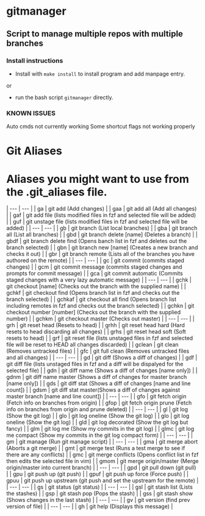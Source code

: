 # gitmanager
## Script to manage multiple repos with multiple branches

### Install instructions
* Install with `make install` to install program and add manpage entry.

or

* run the bash script `gitmanager` directly.



### KNOWN ISSUES
Auto cmds not currently working
Some shortcut flags not working properly


# Git Aliases #
# Aliases you might want to use from the .git_aliases file.
| ---    | ---                                                                                                        |
| ga     | git add (Add changes)                                                                                      |
| gaa    | git add all (Add all changes)                                                                              |
| gaf    | git add file (lists modified files in fzf and selected file will be added)                                 |
| guf    | git unstage file (lists modified files in fzf and selected file will be added)                             |
| ---    | ---                                                                                                        |
| gb     | git branch (List local branches)                                                                           |
| gba    | git branch all (List all branches)                                                                         |
| gbd    | git branch delete [name] (Deletes a branch)                                                                |
| gbdf   | git branch delete find (Opens banch list in fzf and deletes out the branch selected)                       |
| gbn    | git branch new [name] (Creates a new branch and checks it out)                                             |
| gbr    | git branch remote (Lists all of the branches you have authored on the remote)                              |
| ---    | ---                                                                                                        |
| gc     | git commit (commits staged changes)                                                                        |
| gcm    | git commit message (commits staged changes and prompts for commit message)                                 |
| gca    | git commit automatic (Commits staged changes with a very lazy automatic message)                           |
| ---    | ---                                                                                                        |
| gchk   | git checkout [name] (Checks out the branch with the supplied name)                                         |
| gchkf  | git checkout find (Opens branch list in fzf and checks out the branch selected)                            |
| gchkaf | git checkout all find (Opens branch list including remotes in fzf and checks out the branch selected)      |
| gchkn  | git checkout number [number] (Checks out the branch with the supplied number)                              |
| gchkm  | git checkout master (Checks out master)                                                                    |
| ---    | ---                                                                                                        |
| grh    | git reset head (Resets to head)                                                                            |
| grhh   | git reset head hard (Hard resets to head discarding all changes)                                           |
| grhs   | git reset head soft (Soft resets to head)                                                                  |
| grf    | git reset file (lists unstaged files in fzf and selected file will be reset to HEAD all changes discarded) |
| gclean | git clean (Removes untracked files)                                                                        |
| gfc    | git full clean (Removes untracked files and all changes)                                                   |
| ---    | ---                                                                                                        |
| gd     | git diff (Shows a diff of changes)                                                                         |
| gdf    | git diff file (lists unstaged files in fzf and a diff will be dispalyed for the selected file)             |
| gdn    | git diff name (Shows a diff of changes [name only])                                                        |
| gdnm   | git diff name master (Shows a diff of changes for master branch [name only])                               |
| gds    | git diff stat (Shows a diff of changes [name and line count])                                              |
| gdsm   | git diff stat master(Shows a diff of changes against master branch [name and line count])                  |
| ---    | ---                                                                                                        |
| gfo    | git fetch origin (Fetch info on branches from origin)                                                      |
| gfop   | git fetch origin prune (Fetch info on branches from origin and prune deleted)                              |
| ---    | ---                                                                                                        |
| gl     | git log (Show the git log)                                                                                 |
| glo    | git log oneline (Show the git log)                                                                         |
| glo    | git log oneline (Show the git log)                                                                         |
| gld    | git log decorated (Show the git log but fancy)                                                             |
| glm    | git log me (Show my commits in the git log)                                                                |
| glmc   | git log me compact (Show my commits in the git log compact form)                                           |
| ---    | ---                                                                                                        |
| gm     | git manage (Run git manage script)                                                                         |
| ---    | ---                                                                                                        |
| gma    | git merge abort (Aborts a git merge)                                                                       |
| gmt    | git merge test (Runs a test merge to see if there are any conflicts)                                       |
| gmc    | git merge conflicts (Opens conflict list in fzf then edits the selected file in vim)                       |
| gmom   | git merge origin/master (Merge origin/master into current branch)                                          |
| ---    | ---                                                                                                        |
| gpd    | git pull down (git pull)                                                                                   |
| gpu    | git push up (git push)                                                                                     |
| gpuf   | git push up force (Force push)                                                                             |
| gpuu   | git push up upstream (git push and set the upstream for the remote)                                        |
| ---    | ---                                                                                                        |
| gs     | git status (git status)                                                                                    |
| ---    | ---                                                                                                        |
| gsl    | git stash list (Lists the stashes)                                                                         |
| gsp    | git stash pop (Pops the stash)                                                                             |
| gss    | git stash show (Shows changes in the last stash)                                                           |
| ---    | ---                                                                                                        |
| gv     | git version (find prev version of file)                                                                    |
| ---    | ---                                                                                                        |
| gh     | git help (Displays this message)                                                                           |

